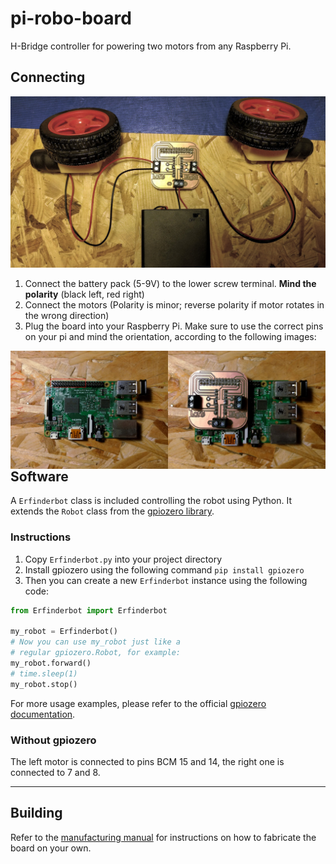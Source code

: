 # pi-robo-board

H-Bridge controller for powering two motors from any Raspberry Pi.

## Connecting
![](docs/connecting-0.jpg)

1. Connect the battery pack (5-9V) to the lower screw terminal. **Mind the polarity** (black left, red right)
2. Connect the motors (Polarity is minor; reverse polarity if motor rotates in the wrong direction)
3. Plug the board into your Raspberry Pi. Make sure to use the correct pins on your pi and mind the orientation, according to the following images:

<img src="docs/connecting-1.jpg" width="50%" style="float: left;"/>
<img src="docs/connecting-2.jpg" width="50%" style="float: right;"/>

---

## Software
A `Erfinderbot` class is included controlling the robot using Python. It extends the `Robot` class from the [gpiozero library](https://github.com/RPi-Distro/python-gpiozero).

### Instructions
1. Copy `Erfinderbot.py` into your project directory
2. Install gpiozero using the following command `pip install gpiozero`
3. Then you can create a new `Erfinderbot` instance using the following code:

```python
from Erfinderbot import Erfinderbot

my_robot = Erfinderbot()
# Now you can use my_robot just like a
# regular gpiozero.Robot, for example:
my_robot.forward()
# time.sleep(1)
my_robot.stop()
```

For more usage examples, please refer to the official [gpiozero documentation](https://gpiozero.readthedocs.io/).

### Without gpiozero
The left motor is connected to pins BCM 15 and 14, the right one is connected to 7 and 8.

---

## Building

Refer to the [manufacturing manual](docs/manufacturing) for instructions on how to fabricate the board on your own.


